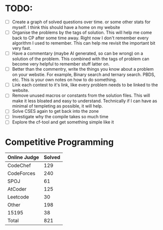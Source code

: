 # TODO:

- [ ] Create a graph of solved questions over time. or some other stats for myself. I think this should have a home on my website
- [ ] Organise the problems by the tags of solution. This will help me come back to CP after some time away. Right now I don't remember every algorithm I used to remember. This can help me revisit the important bit very fast.
- [ ] Have a commentary (maybe AI generated, so can be wrong) on a solution of the problem. This combined with the tags of problem can become very helpful to remember stuff latter on.
- [ ] Better than the commentry, write the things you know about a problem on your webstie. For example, Binary search and ternary search. PBDS, etc. This is your own notes on how to do something.
- [ ] Link each contest to it's link, like every problem needs to be linked to the website.
- [ ] Remove unused macros or constants from the solution files. This will make it less bloated and easy to understand. Technically if I can have as minimal of templeting as possible, it will help.
- [ ] Solve CSES again to get back into the zone
- [ ] Investigate why the compile takes so much time
- [ ] Explore the cf-tool and get something simple like it

# Competitive Programming
|Online Judge|Solved|
|------ | ------|
|CodeChef | 129 |  
|CodeForces | 240 |  
|SPOJ | 61 |  
|AtCoder | 125 |  
|Leetcode | 30 |  
|Other | 198 |  
|15195 | 38 |  
|Total | 821 |